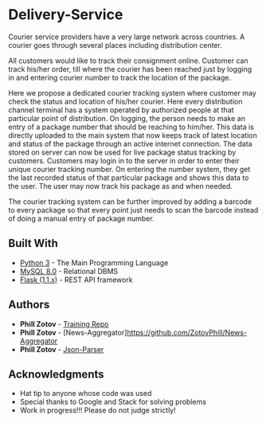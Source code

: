 # Delivery-Service
Courier service providers have a very large network across countries. A courier goes through several places including distribution center. 

All customers would like to track their consignment online. Customer can track his/her order, till where the courier has been reached just by logging in and entering courier number to track the location of the package. 

Here we propose a dedicated courier tracking system where customer may check the status and location of his/her courier. Here every distribution channel terminal has a system operated by authorized people at that particular point of distribution. On logging, the person needs to make an entry of a package number that should be reaching to him/her. This data is directly uploaded to the main system that now keeps track of latest location and status of the package through an active internet connection. The data stored on server can now be used for live package status tracking by customers. Customers may login in to the server in order to enter their unique courier tracking number. On entering the number system, they get the last recorded status of that particular package and shows this data to the user. The user may now track his package as and when needed. 

The courier tracking system can be further improved by adding a barcode to every package so that every point just needs to scan the barcode instead of doing a manual entry of package number.

## Built With

* [Python 3](https://www.python.org/) - The Main Programming Language
* [MySQL 8.0](https://www.mysql.com/) - Relational DBMS
* [Flask (1.1.x)](http://flask.palletsprojects.com/en/1.1.x/) - REST API framework

## Authors

* **Phill Zotov** - [Training Repo](https://github.com/ZotovPhill/Training_Repo)
* **Phill Zotov** - [News-Aggregator]https://github.com/ZotovPhill/News-Aggregator
* **Phill Zotov** - [Json-Parser](https://github.com/ZotovPhill/JSON-Parser-EDI)

## Acknowledgments

* Hat tip to anyone whose code was used
* Special thanks to Google and Stack for solving problems
* Work in progress!!! Please do not judge strictly!

